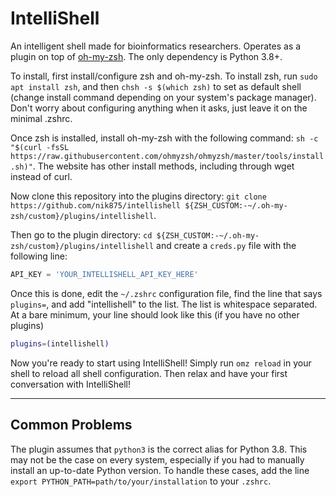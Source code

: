 # IntelliShell

An intelligent shell made for bioinformatics researchers. Operates as a plugin on top of [oh-my-zsh](https://ohmyz.sh/#install). The only dependency is Python 3.8+.

To install, first install/configure zsh and oh-my-zsh. To install zsh, run `sudo apt install zsh`, and then `chsh -s $(which zsh)` to set as default shell (change install command depending on your system's package manager). Don't worry about configuring anything when it asks, just leave it on the minimal .zshrc.

Once zsh is installed, install oh-my-zsh with the following command: `sh -c "$(curl -fsSL https://raw.githubusercontent.com/ohmyzsh/ohmyzsh/master/tools/install.sh)"`. The website has other install methods, including through wget instead of curl.

Now clone this repository into the plugins directory: `git clone https://github.com/nik875/intellishell ${ZSH_CUSTOM:-~/.oh-my-zsh/custom}/plugins/intellishell`.

Then go to the plugin directory: `cd ${ZSH_CUSTOM:-~/.oh-my-zsh/custom}/plugins/intellishell` and create a `creds.py` file with the following line:

```python
API_KEY = 'YOUR_INTELLISHELL_API_KEY_HERE'
```

Once this is done, edit the `~/.zshrc` configuration file, find the line that says `plugins=`, and add "intellishell" to the list. The list is whitespace separated. At a bare minimum, your line should look like this (if you have no other plugins)

```zsh
plugins=(intellishell)
```

Now you're ready to start using IntelliShell! Simply run `omz reload` in your shell to reload all shell configuration. Then relax and have your first conversation with IntelliShell!

---

## Common Problems

The plugin assumes that `python3` is the correct alias for Python 3.8. This may not be the case on every system, especially if you had to manually install an up-to-date Python version. To handle these cases, add the line `export PYTHON_PATH=path/to/your/installation` to your `.zshrc`.
